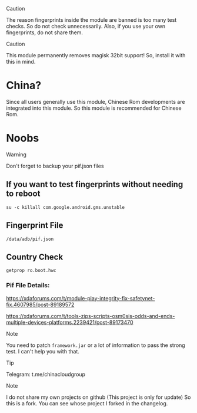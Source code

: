 > [!CAUTION]
> The reason fingerprints inside the module are banned is too many test checks. So do not check unnecessarily. Also, if you use your own fingerprints, do not share them.

> [!CAUTION]
> This module permanently removes magisk 32bit support! So, install it with this in mind.

# China?

Since all users generally use this module, Chinese Rom developments are integrated into this module. So this module is recommended for Chinese Rom.

# Noobs
> [!WARNING]
> Don't forget to backup your pif.json files

## If you want to test fingerprints without needing to reboot
```
su -c killall com.google.android.gms.unstable
```

## Fingerprint File
```
/data/adb/pif.json
```
## Country Check
```
getprop ro.boot.hwc
```

### Pif File Details:

https://xdaforums.com/t/module-play-integrity-fix-safetynet-fix.4607985/post-89189572

https://xdaforums.com/t/tools-zips-scripts-osm0sis-odds-and-ends-multiple-devices-platforms.2239421/post-89173470

> [!NOTE]
> You need to patch `framework.jar` or a lot of information to pass the strong test. I can't help you with that.

> [!TIP]
> Telegram: t.me/chinacloudgroup

> [!NOTE]
> I do not share my own projects on github (This project is only for update) So this is a fork. You can see whose project I forked in the changelog.
